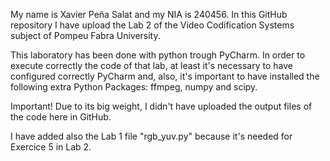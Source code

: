 My name is Xavier Peña Salat and my NIA is 240456. In this GitHub repository I have upload the Lab 2 of the Video Codification Systems subject of Pompeu Fabra University.

This laboratory has been done with python trough PyCharm. In order to execute correctly the code of that lab, at least it's necessary to have configured correctly PyCharm and, also, it's important to have installed the following extra Python Packages: ffmpeg, numpy and scipy.

Important! Due to its big weight, I didn't have uploaded the output files of the code here in GitHub.

I have added also the Lab 1 file "rgb_yuv.py" because it's needed for Exercice 5 in Lab 2.
